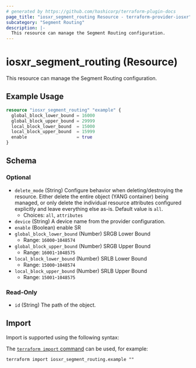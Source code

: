 ```yaml
---
# generated by https://github.com/hashicorp/terraform-plugin-docs
page_title: "iosxr_segment_routing Resource - terraform-provider-iosxr"
subcategory: "Segment Routing"
description: |-
  This resource can manage the Segment Routing configuration.
---
```


# iosxr_segment_routing (Resource)

This resource can manage the Segment Routing configuration.

## Example Usage

```terraform
resource "iosxr_segment_routing" "example" {
  global_block_lower_bound = 16000
  global_block_upper_bound = 29999
  local_block_lower_bound  = 15000
  local_block_upper_bound  = 15999
  enable                   = true
}
```

<!-- schema generated by tfplugindocs -->
## Schema

### Optional

- `delete_mode` (String) Configure behavior when deleting/destroying the resource. Either delete the entire object (YANG container) being managed, or only delete the individual resource attributes configured explicitly and leave everything else as-is. Default value is `all`.
  - Choices: `all`, `attributes`
- `device` (String) A device name from the provider configuration.
- `enable` (Boolean) enable SR
- `global_block_lower_bound` (Number) SRGB Lower Bound
  - Range: `16000`-`1048574`
- `global_block_upper_bound` (Number) SRGB Upper Bound
  - Range: `16001`-`1048575`
- `local_block_lower_bound` (Number) SRLB Lower Bound
  - Range: `15000`-`1048574`
- `local_block_upper_bound` (Number) SRLB Upper Bound
  - Range: `15001`-`1048575`

### Read-Only

- `id` (String) The path of the object.

## Import

Import is supported using the following syntax:

The [`terraform import` command](https://developer.hashicorp.com/terraform/cli/commands/import) can be used, for example:

```shell
terraform import iosxr_segment_routing.example ""
```
